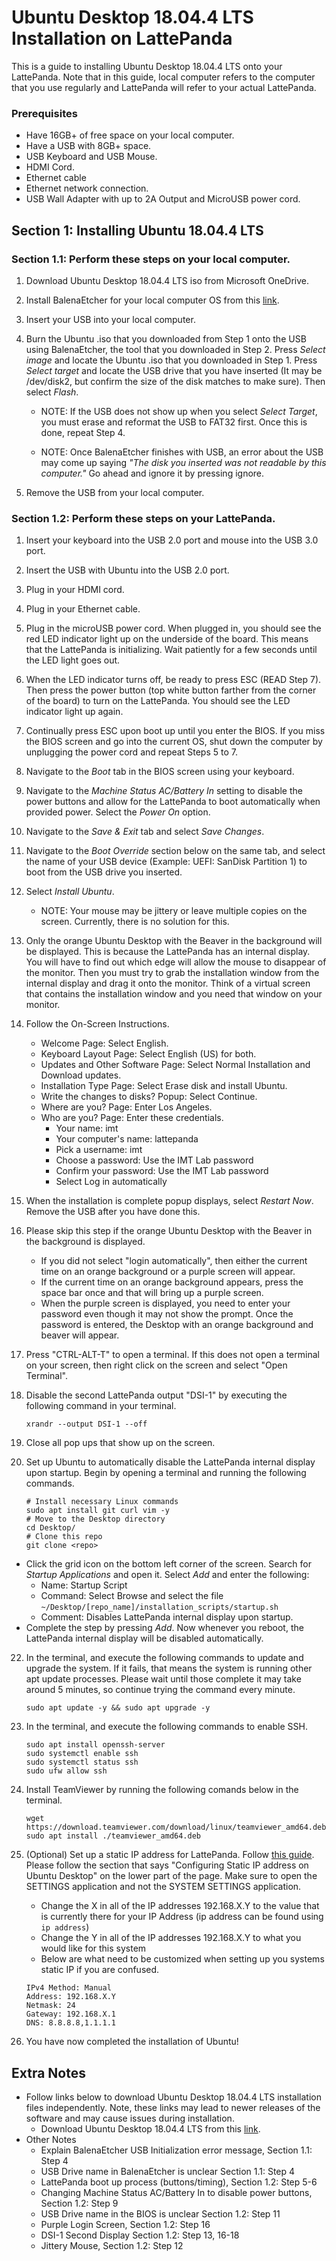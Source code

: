 # Ubuntu Desktop 18.04.4 LTS Installation on LattePanda

This is a guide to installing Ubuntu Desktop 18.04.4 LTS onto your LattePanda. Note that in this guide, local computer refers to the computer that you use regularly and LattePanda will refer to your actual LattePanda.

### Prerequisites
* Have 16GB+ of free space on your local computer.
* Have a USB with 8GB+ space.
* USB Keyboard and USB Mouse.
* HDMI Cord.
* Ethernet cable
* Ethernet network connection.
* USB Wall Adapter with up to 2A Output and MicroUSB power cord.

## Section 1: Installing Ubuntu 18.04.4 LTS

### Section 1.1: Perform these steps on your local computer.
1. Download Ubuntu Desktop 18.04.4 LTS iso from Microsoft OneDrive.

2. Install BalenaEtcher for your local computer OS from this [link](https://www.balena.io/etcher/).

3. Insert your USB into your local computer. 

4. Burn the Ubuntu .iso that you downloaded from Step 1 onto the USB using BalenaEtcher, the tool that you downloaded in Step 2. Press *Select image* and locate the Ubuntu .iso that you downloaded in Step 1. Press *Select target* and locate the USB drive that you have inserted (It may be /dev/disk2, but confirm the size of the disk matches to make sure). Then select *Flash*.

    *  NOTE: If the USB does not show up when you select *Select Target*, you must erase and reformat the USB to FAT32 first. Once this is done, repeat Step 4.

    * NOTE: Once BalenaEtcher finishes with USB, an error about the USB may come up saying *"The disk you inserted was not readable by this computer."* Go ahead and ignore it by pressing ignore.

5. Remove the USB from your local computer.

### Section 1.2: Perform these steps on your LattePanda.
1. Insert your keyboard into the USB 2.0 port and mouse into the USB 3.0 port.

2. Insert the USB with Ubuntu into the USB 2.0 port.

3. Plug in your HDMI cord.

4. Plug in your Ethernet cable. 

5. Plug in the microUSB power cord. When plugged in, you should see the red LED indicator light up on the underside of the board. This means that the LattePanda is initializing. Wait patiently for a few seconds until the LED light goes out.

6. When the LED indicator turns off, be ready to press ESC (READ Step 7). Then press the power button (top white button farther from the corner of the board) to turn on the LattePanda. You should see the LED indicator light up again.

7. Continually press ESC upon boot up until you enter the BIOS. If you miss the BIOS screen and go into the current OS, shut down the computer by unplugging the power cord and repeat Steps 5 to 7.

8. Navigate to the *Boot* tab in the BIOS screen using your keyboard.

9. Navigate to the *Machine Status AC/Battery In* setting to disable the power buttons and allow for the LattePanda to boot automatically when provided power. Select the *Power On* option.

10. Navigate to the *Save & Exit* tab and select *Save Changes*.

11. Navigate to the *Boot Override* section below on the same tab, and select the name of your USB device (Example: UEFI: SanDisk Partition 1) to boot from the USB drive you inserted.

12. Select *Install Ubuntu*.
    * NOTE: Your mouse may be jittery or leave multiple copies on the screen. Currently, there is no solution for this.

13. Only the orange Ubuntu Desktop with the Beaver in the background will be displayed. This is because the LattePanda has an internal display. You will have to find out which edge will allow the mouse to disappear of the monitor. Then you must try to grab the installation window from the internal display and drag it onto the monitor. Think of a virtual screen that contains the installation window and you need that window on your monitor.

14. Follow the On-Screen Instructions.
    * Welcome Page: Select English.
    * Keyboard Layout Page: Select English (US) for both.
    * Updates and Other Software Page: Select Normal Installation and Download updates.
    * Installation Type Page: Select Erase disk and install Ubuntu.
    * Write the changes to disks? Popup: Select Continue.
    * Where are you? Page: Enter Los Angeles.
    * Who are you? Page: Enter these credentials.
        * Your name: imt
        * Your computer's name: lattepanda
        * Pick a username: imt
        * Choose a password: Use the IMT Lab password
        * Confirm your password: Use the IMT Lab password
        * Select Log in automatically

15. When the installation is complete popup displays, select *Restart Now*. Remove the USB after you have done this.

16. Please skip this step if the orange Ubuntu Desktop with the Beaver in the background is displayed.
    * If you did not select "login automatically", then either the current time on an orange background or a purple screen will appear. 
    * If the current time on an orange background appears, press the space bar once and that will bring up a purple screen. 
    * When the purple screen is displayed, you need to enter your password even though it may not show the prompt. Once the password is entered, the Desktop with an orange background and beaver will appear.

17. Press "CTRL-ALT-T" to open a terminal. If this does not open a terminal on your screen, then right click on the screen and select "Open Terminal".

18. Disable the second LattePanda output "DSI-1" by executing the following command in your terminal.
    ```
    xrandr --output DSI-1 --off
    ```

20. Close all pop ups that show up on the screen. 

21. Set up Ubuntu to automatically disable the LattePanda internal display upon startup. Begin by opening a terminal and running the following commands.
    ```
    # Install necessary Linux commands
    sudo apt install git curl vim -y
    # Move to the Desktop directory
    cd Desktop/
    # Clone this repo
    git clone <repo>
    ```
* Click the grid icon on the bottom left corner of the screen. Search for *Startup Applications* and open it. Select *Add* and enter the following:
    * Name: Startup Script
    * Command: Select Browse and select the file `~/Desktop/[repo_name]/installation_scripts/startup.sh`
    * Comment: Disables LattePanda internal display upon startup.
* Complete the step by pressing *Add*. Now whenever you reboot, the LattePanda internal display will be disabled automatically.

22. In the terminal, and execute the following commands to update and upgrade the system. If it fails, that means the system is running other apt update processes. Please wait until those complete it may take around 5 minutes, so continue trying the command every minute.
    ```
    sudo apt update -y && sudo apt upgrade -y
    ```

23. In the terminal, and execute the following commands to enable SSH.
    ```
    sudo apt install openssh-server
    sudo systemctl enable ssh
    sudo systemctl status ssh
    sudo ufw allow ssh
    ```

24. Install TeamViewer by running the following comands below in the terminal.
    ```
    wget https://download.teamviewer.com/download/linux/teamviewer_amd64.deb
    sudo apt install ./teamviewer_amd64.deb
    ```

25. (Optional) Set up a static IP address for LattePanda. Follow [this guide](https://linuxize.com/post/how-to-configure-static-ip-address-on-ubuntu-18-04/). Please follow the section that says "Configuring Static IP address on Ubuntu Desktop" on the lower part of the page. Make sure to open the SETTINGS application and not the SYSTEM SETTINGS application.
    * Change the X in all of the IP addresses 192.168.X.Y to the value that is currently there for your IP Address (ip address can be found using `ip address`)
    * Change the Y in all of the IP addresses 192.168.X.Y to what you would like for this system
    * Below are what need to be customized when setting up you systems static IP if you are confused.
    ```
    IPv4 Method: Manual
    Address: 192.168.X.Y
    Netmask: 24
    Gateway: 192.168.X.1
    DNS: 8.8.8.8,1.1.1.1
    ```

26. You have now completed the installation of Ubuntu!


## Extra Notes
* Follow links below to download Ubuntu Desktop 18.04.4 LTS installation files independently. Note, these links may lead to newer releases of the software and may cause issues during installation.
    * Download Ubuntu Desktop 18.04.4 LTS from this [link](https://releases.ubuntu.com/18.04.4/).
* Other Notes
    * Explain BalenaEtcher USB Initialization error message, Section 1.1: Step 4
    * USB Drive name in BalenaEtcher is unclear Section 1.1: Step 4
    * LattePanda boot up process (buttons/timing), Section 1.2: Step 5-6
    * Changing Machine Status AC/Battery In to disable power buttons, Section 1.2: Step 9
    * USB Drive name in the BIOS is unclear Section 1.2: Step 11
    * Purple Login Screen, Section 1.2: Step 16
    * DSI-1 Second Display Section 1.2: Step 13, 16-18
    * Jittery Mouse, Section 1.2: Step 12